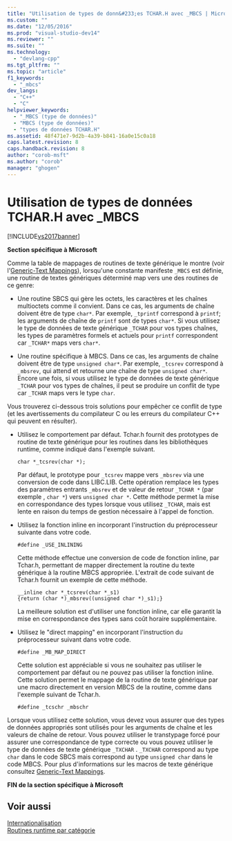 ```yaml
---
title: "Utilisation de types de donn&#233;es TCHAR.H avec _MBCS | Microsoft Docs"
ms.custom: ""
ms.date: "12/05/2016"
ms.prod: "visual-studio-dev14"
ms.reviewer: ""
ms.suite: ""
ms.technology: 
  - "devlang-cpp"
ms.tgt_pltfrm: ""
ms.topic: "article"
f1_keywords: 
  - "_mbcs"
dev_langs: 
  - "C++"
  - "C"
helpviewer_keywords: 
  - "_MBCS (type de données)"
  - "MBCS (type de données)"
  - "types de données TCHAR.H"
ms.assetid: 48f471e7-9d2b-4a39-b841-16a0e15c0a18
caps.latest.revision: 8
caps.handback.revision: 8
author: "corob-msft"
ms.author: "corob"
manager: "ghogen"
---
```

# Utilisation de types de donn&#233;es TCHAR.H avec _MBCS
[!INCLUDE[vs2017banner](../assembler/inline/includes/vs2017banner.md)]

**Section spécifique à Microsoft**  
  
 Comme la table de mappages de routines de texte générique le montre \(voir l'[Generic\-Text Mappings](../c-runtime-library/generic-text-mappings.md)\), lorsqu'une constante manifeste `_MBCS` est définie, une routine de textes génériques déterminé map vers une des routines de ce genre:  
  
-   Une routine SBCS qui gère les octets, les caractères et les chaînes multioctets comme il convient.  Dans ce cas, les arguments de chaîne doivent être de type `char*`.  Par exemple, `_tprintf` correspond à `printf`; les arguments de chaîne de `printf` sont de types `char*`.  Si vous utilisez le type de données de texte générique `_TCHAR` pour vos types chaînes, les types de paramètres formels et actuels pour `printf` correspondent car `_TCHAR*` maps vers `char*`.  
  
-   Une routine spécifique à MBCS.  Dans ce cas, les arguments de chaîne doivent être de type `unsigned char*`.  Par exemple, `_tcsrev`  correspond à `_mbsrev`, qui attend et retourne une chaîne de type `unsigned char*`.  Encore une fois, si vous utilisez le type de données de texte générique  `_TCHAR`  pour vos types de chaînes, il peut se produire un conflit de type car `_TCHAR`  maps vers le type `char`.  
  
 Vous trouverez ci\-dessous trois solutions pour empêcher ce conflit de type \(et les avertissements du compilateur C ou les erreurs du compilateur C\+\+ qui peuvent en résulter\).  
  
-   Utilisez le comportement par défaut.  Tchar.h fournit des prototypes de routine de texte générique pour les routines dans les bibliothèques runtime, comme indiqué dans l'exemple suivant.  
  
    ```  
    char *_tcsrev(char *);  
    ```  
  
     Par défaut, le prototype pour `_tcsrev` mappe vers `_mbsrev` via une conversion de code dans LIBC.LIB.  Cette opération remplace les types des paramètres entrants `_mbsrev` et de valeur de retour `_TCHAR *` \(par exemple , `char *`\) vers `unsigned char *`.  Cette méthode permet la mise en correspondance des types lorsque vous utilisez `_TCHAR`, mais est lente en raison du temps de gestion nécessaire à l'appel de fonction.  
  
-   Utilisez la fonction inline en incorporant l'instruction du préprocesseur suivante dans votre code.  
  
    ```  
    #define _USE_INLINING  
    ```  
  
     Cette méthode effectue une conversion de code de fonction inline, par Tchar.h, permettant de mapper directement la routine du texte générique à la routine MBCS appropriée.  L'extrait de code suivant de Tchar.h fournit un exemple de cette méthode.  
  
    ```  
    __inline char *_tcsrev(char *_s1)  
    {return (char *)_mbsrev((unsigned char *)_s1);}  
    ```  
  
     La meilleure solution est d'utiliser une fonction inline, car elle garantit la mise en correspondance des types sans coût horaire supplémentaire.  
  
-   Utilisez le "direct mapping" en incorporant l'instruction du préprocesseur suivant dans votre code.  
  
    ```  
    #define _MB_MAP_DIRECT  
    ```  
  
     Cette solution est appréciable si vous ne souhaitez pas utiliser le comportement par défaut ou ne pouvez pas utiliser la fonction inline.  Cette solution permet le mappage de la routine de texte générique par une macro directement en version MBCS de la routine, comme dans l'exemple suivant de Tchar.h.  
  
    ```  
    #define _tcschr _mbschr  
    ```  
  
 Lorsque vous utilisez cette solution, vous devez vous assurer que des types de données appropriés sont utilisés pour les arguments de chaîne et les valeurs de chaîne de retour.  Vous pouvez utiliser le transtypage forcé pour assurer une correspondance de type correcte ou vous pouvez utiliser le type de données de texte générique `_TXCHAR` .  `_TXCHAR` correspond au type `char` dans le code SBCS mais correspond au type `unsigned char` dans le code MBCS.  Pour plus d'informations sur les macros de texte générique consultez [Generic\-Text Mappings](../c-runtime-library/generic-text-mappings.md).  
  
 **FIN de la section spécifique à Microsoft**  
  
## Voir aussi  
 [Internationalisation](../c-runtime-library/internationalization.md)   
 [Routines runtime par catégorie](../c-runtime-library/run-time-routines-by-category.md)